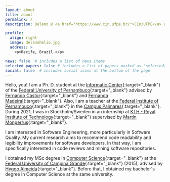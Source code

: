 ```yaml
---
layout: about
title: about
permalink: /
description: Delano @ <a href="https://www.cin.ufpe.br/">CIn/UFPE</a> and <a href="#">Palmares/IFPE</a>

profile:
  align: right
  image: delanohelio.jpg
  address: >
    <p>Recife, Brazil.</p>

news: false  # includes a list of news items
selected_papers: false # includes a list of papers marked as "selected={true}"
social: false  # includes social icons at the bottom of the page
---
```


Hello, you! I am a Ph. D. student at the [Informatic Center](https://www.cin.ufpe.br/){:target="\_blank"} of the [Federal University of Pernambuco](https://www.ufpe.br/){:target="\_blank"}
advised by [Fernando Castor](https://sites.google.com/a/cin.ufpe.br/castor/){:target="\_blank"} and [Fernanda Madeiral](https://fermadeiral.github.io/){:target="\_blank"}. 
Also, I am a teacher at the [Federal Institute of Pernambuco](https://www.ifpe.edu.br/){:target="\_blank"} in the [Campus Palmares](https://www.palmares.ifpe.edu.br/){:target="\_blank"}. 
During 2021, I was in Stockholm/Sweden in an internship at [KTH - Royal Institute of Technology](https://www.kth.se/en){:target="\_blank"} supervised by [Martin Monperrus](https://www.monperrus.net/martin/){:target="\_blank"}.

I am interested in Software Engineering, more particularly in Software Quality. My current research aims to recommend code readability and legibility improvements for software developers. 
In that way, I am specifically interested in code reviews and mining software repositories.

I obtained my MSc degree in [Computer Science](http://computacao.ufcg.edu.br/){:target="\_blank"} at the [Federal University of Campina Grande](https://portal.ufcg.edu.br/){:target="\_blank"} (2015), 
advised by  [Hyggo Almeida](https://hyggo.computacao.ufcg.edu.br/){:target="\_blank"}. Before that, I obtained my bachelor's degree in Computer Science at the same university.


<!--- Write your biography here. Tell the world about yourself. Link to your favorite [subreddit](http://reddit.com){:target="\_blank"}. You can put a picture in, too. The code is already in, just name your picture `prof_pic.jpg` and put it in the `img/` folder. -->

<!--- Put your address / P.O. box / other info right below your picture. You can also disable any these elements by editing `profile` property of the YAML header of your `_pages/about.md`. Edit `_bibliography/papers.bib` and Jekyll will render your [publications page](/al-folio/publications/) automatically. -->

<!--- Link to your social media connections, too. This theme is set up to use [Font Awesome icons](http://fortawesome.github.io/Font-Awesome/){:target="\_blank"} and [Academicons](https://jpswalsh.github.io/academicons/){:target="\_blank"}, like the ones below. Add your Facebook, Twitter, LinkedIn, Google Scholar, or just disable all of them. -->

